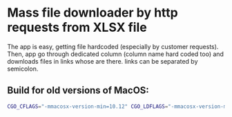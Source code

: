 # Mass file downloader by http requests from XLSX file

The app is easy, getting file hardcoded (especially by customer requests).
Then, app go through dedicated column (column name hard coded too) and downloads files in links whose are there.
links can be separated by semicolon.

## Build for old versions of MacOS:

```bash
CGO_CFLAGS="-mmacosx-version-min=10.12" CGO_LDFLAGS="-mmacosx-version-min=10.12"  go build -o photo.app/Contents/MacOS/photo
```
